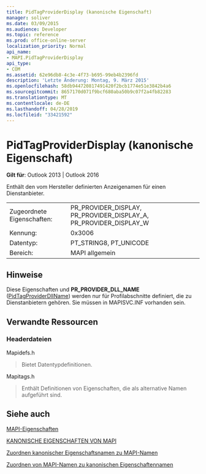 ```yaml
---
title: PidTagProviderDisplay (kanonische Eigenschaft)
manager: soliver
ms.date: 03/09/2015
ms.audience: Developer
ms.topic: reference
ms.prod: office-online-server
localization_priority: Normal
api_name:
- MAPI.PidTagProviderDisplay
api_type:
- COM
ms.assetid: 62e96db8-4c3e-4f73-b695-99eb4b2396fd
description: 'Letzte Änderung: Montag, 9. März 2015'
ms.openlocfilehash: 58db944720817491420f2bcb1774e51e3842b4a6
ms.sourcegitcommit: 8657170d071f9bcf680aba50b9c07f2a4fb82283
ms.translationtype: MT
ms.contentlocale: de-DE
ms.lasthandoff: 04/28/2019
ms.locfileid: "33421592"
---
```

# <a name="pidtagproviderdisplay-canonical-property"></a>PidTagProviderDisplay (kanonische Eigenschaft)

  
  
**Gilt für**: Outlook 2013 | Outlook 2016 
  
Enthält den vom Hersteller definierten Anzeigenamen für einen Dienstanbieter.
  
|||
|:-----|:-----|
|Zugeordnete Eigenschaften:  <br/> |PR_PROVIDER_DISPLAY, PR_PROVIDER_DISPLAY_A, PR_PROVIDER_DISPLAY_W  <br/> |
|Kennung:  <br/> |0x3006  <br/> |
|Datentyp:  <br/> |PT_STRING8, PT_UNICODE  <br/> |
|Bereich:  <br/> |MAPI allgemein  <br/> |
   
## <a name="remarks"></a>Hinweise

Diese Eigenschaften und **PR_PROVIDER_DLL_NAME** ([PidTagProviderDllName](pidtagproviderdllname-canonical-property.md)) werden nur für Profilabschnitte definiert, die zu Dienstanbietern gehören. Sie müssen in MAPISVC.INF vorhanden sein.
  
## <a name="related-resources"></a>Verwandte Ressourcen

### <a name="header-files"></a>Headerdateien

Mapidefs.h
  
> Bietet Datentypdefinitionen.
    
Mapitags.h
  
> Enthält Definitionen von Eigenschaften, die als alternative Namen aufgeführt sind.
    
## <a name="see-also"></a>Siehe auch



[MAPI-Eigenschaften](mapi-properties.md)
  
[KANONISCHE EIGENSCHAFTEN VON MAPI](mapi-canonical-properties.md)
  
[Zuordnen kanonischer Eigenschaftsnamen zu MAPI-Namen](mapping-canonical-property-names-to-mapi-names.md)
  
[Zuordnen von MAPI-Namen zu kanonischen Eigenschaftennamen](mapping-mapi-names-to-canonical-property-names.md)

